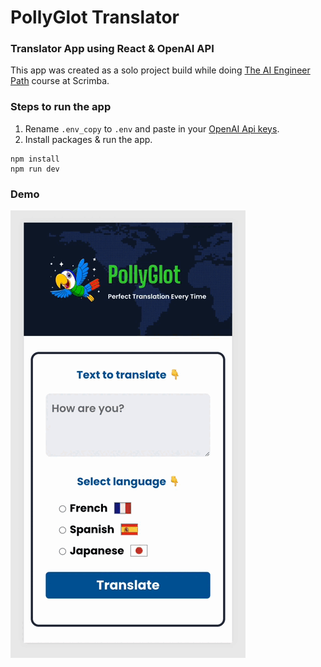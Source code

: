 # PollyGlot Translator

### Translator App using React & OpenAI API

This app was created as a solo project build while doing [The AI Engineer Path](https://scrimba.com/the-ai-engineer-path-c02v) course at Scrimba.

### Steps to run the app

1. Rename `.env_copy` to `.env` and paste in your [OpenAI Api keys](https://platform.openai.com/docs/overview).
2. Install packages & run the app.

```
npm install
npm run dev
```

### Demo
![](https://github.com/aslamdoctor/pollyglot-translator/blob/main/demo.gif)
